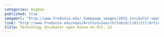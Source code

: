 ```yaml
---
categories: bigbox
published: true
imageUrl: "http://www.fredonia.edu/_homepage_images/2015_incubator-open-house.jpg"
link: "http://www.fredonia.edu/news/ArchivesSearch/tabid/1101/ctl/ArticleView/mid/1878/articleId/5590/Technology_Incubator_open_house_on_Oct_21.aspx"
title: Technology Incubator open house on Oct. 21
---
```


